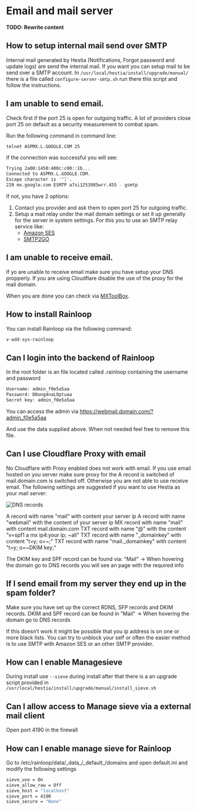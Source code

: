 # Email and mail server

**TODO: Rewrite content**

## How to setup internal mail send over SMTP

Internal mail generated by Hestia (Notifications, Forgot password and
update logs) are send the internal mail. If you want you can setup mail
to be send over a SMTP account. In `/usr/local/hestia/install/upgrade/manual/` there is a file called
`configure-server-smtp.sh` run there this script and follow the
instructions.

## I am unable to send email.

Check first if the port 25 is open for outgoing traffic. A lot of
providers close port 25 on default as a security measurement to combat
spam.

Run the following command in command line:

```sh
telnet ASPMX.L.GOOGLE.COM 25
```

If the connection was successful you will see:

```sh
Trying 2a00:1450:400c:c00::1b...
Connected to ASPMX.L.GOOGLE.COM.
Escape character is '^]'.
220 mx.google.com ESMTP a7si1253985wrr.455 - gsmtp
```

If not, you have 2 options:

1. Contact you provider and ask them to open port 25 for outgoing
   traffic.
2. Setup a mail relay under the mail domain settings or set it up generally for the server in system settings. For this you to use an SMTP relay service like:
   - [Amazon SES](https://aws.amazon.com/ses/)
   - [SMTP2GO](https://www.smtp2go.com)

## I am unable to receive email.

If yo are unable to receive email make sure you have setup your DNS
propperly. If you are using Cloudflare disable the use of the proxy for
the mail domain.

When you are done you can check via [MXToolBox](https://mxtoolbox.com/MXLookup.aspx).

## How to install Rainloop

You can install Rainloop via the following command:

```sh
v-add-sys-rainloop
```

## Can I login into the backend of Rainloop

In the root folder is an file located called .rainloop containing the
username and password

```sh
Username: admin_f0e5a5aa
Password: D0ung4naLOptuaa
Secret key: admin_f0e5a5aa
```

You can access the admin via https://webmail.domain.com/?admin_f0e5a5aa

And use the data supplied above. When not needed feel free to remove
this file.

## Can I use Cloudflare Proxy with email

No Cloudflare with Proxy enabled does not work with email. If you use
email hosted on you server make sure proxy for the A record is switched
of mail.domain.com is switched off. Otherwise you are not able to use
receive email. The following settings are suggested if you want to use
Hestia as your mail server:

![DNS records](/images/mail/mail.png)

A record with name "mail" with content your server ip A record with
name "webmail" with the content of your server ip MX record with name
"mail" with content mail.domain.com TXT record with name "@" with
the content "v=spf1 a mx ip4:your ip; \~all" TXT record with name
"\_domainkey" with content "t=y; o=\~;" TXT record with name
"mail.\_domainkey" with content "t=y; o=\~DKIM key;"

The DKIM key and SPF record can be found via: "Mail" -\> When hovering
the domain go to DNS records you will see an page with the required info

## If I send email from my server they end up in the spam folder?

Make sure you have set up the correct RDNS, SFP records and DKIM
records. DKIM and SPF record can be found in "Mail" -\> When hovering
the domain go to DNS records

If this doesn’t work it might be possible that you ip address is on one
or more black lists. You can try to unblock your self or often the
easier method is to use SMTP with Amazon SES or an other SMTP provider.

## How can I enable Managesieve

During install use `--sieve` during install after that there is a an
upgrade script provided in `/usr/local/hestia/install/upgrade/manual/install_sieve.sh`

## Can I allow access to Manage sieve via a external mail client

Open port 4190 in the firewall

## How can I enable manage sieve for Rainloop

Go to /etc/rainloop/data/\_data\_/\_default\_/domains and open
default.ini and modify the following settings

```sh
sieve_use = On
sieve_allow_raw = Off
sieve_host = "localhost"
sieve_port = 4190
sieve_secure = "None"
```
